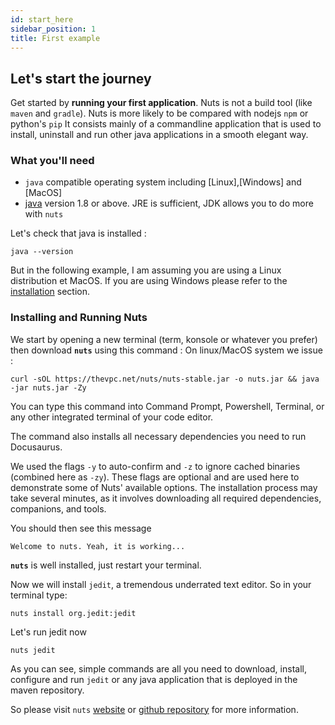 ```yaml
---
id: start_here
sidebar_position: 1
title: First example
---
```



## Let's start the journey

Get started by **running your first application**.
Nuts is not a build tool (like `maven` and `gradle`). Nuts is more likely to be compared with nodejs `npm` or python's `pip`
It consists mainly of a commandline application that is used to install, uninstall and run other java applications in a smooth elegant way.

### What you'll need

- `java`  compatible operating system including [Linux],[Windows] and [MacOS]
- [java](https://www.java.com) version 1.8 or above. JRE is sufficient, JDK allows you to do more with `nuts`

Let's check that java is installed :
```
java --version
```

But in the following example, I am assuming you are using a Linux distribution et MacOS. 
If you are using Windows please refer to the [installation](#Installation) section.

### Installing and Running Nuts

We start by opening a new terminal (term, konsole or whatever you prefer) then download **```nuts```** using this command :
On linux/MacOS system we issue :

```
curl -sOL https://thevpc.net/nuts/nuts-stable.jar -o nuts.jar && java -jar nuts.jar -Zy
```

You can type this command into Command Prompt, Powershell, Terminal, or any other integrated terminal of your code editor.

The command also installs all necessary dependencies you need to run Docusaurus.


We used the flags ```-y``` to auto-confirm and ```-z``` to ignore cached binaries (combined here as ```-zy```).
These flags are optional and are used here to demonstrate some of Nuts' available options.
The installation process may take several minutes, as it involves downloading all required dependencies, companions, and tools.

You should then see this message

```
Welcome to nuts. Yeah, it is working...
```

**```nuts```** is well installed, just restart your terminal.

Now we will install `jedit`, a tremendous underrated text editor. So in your terminal type:

```
nuts install org.jedit:jedit
```

Let's run jedit now
```
nuts jedit
```

As you can see, simple commands are all you need to download, install, configure and run `jedit` or any java application that is deployed in the maven repository.

So please visit ```nuts``` [website](https://thevpc.github.com/nuts) or [github repository](https://github.com/thevpc/nuts) for more information.


